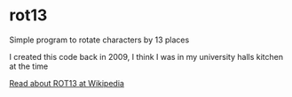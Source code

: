 # rot13
Simple program to rotate characters by 13 places

I created this code back in 2009, I think I was in my university halls kitchen at the time

[Read about ROT13 at Wikipedia](https://en.wikipedia.org/wiki/ROT13)
